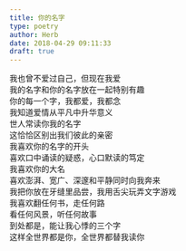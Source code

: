 ```yaml
---  
title: 你的名字  
type: poetry  
author: Herb  
date: 2018-04-29 09:11:33  
draft: true
---  
```

我也曾不爱过自己，但现在我爱  
我的名字和你的名字放在一起特别有趣  
你的每一个字，我都爱，我都念  
我知道爱情从平凡中升华意义  
世人常读你我的名字  
这恰恰区别出我们彼此的亲密    
我喜欢你的名字的开头  
喜欢口中诵读的疑惑，心口默读的笃定  
我喜欢你的大名  
喜欢澎湃、宽广、深邃和平静同时向我奔来  
我把你放在牙缝里品尝，我用舌尖玩弄文字游戏    
我喜欢翻任何书，走任何路  
看任何风景，听任何故事  
到处都是，能让我心悸的三个字  
这样全世界都是你，全世界都替我读你